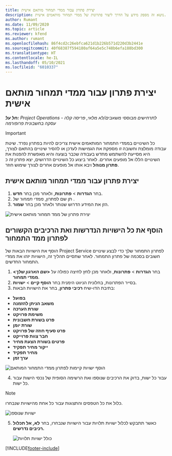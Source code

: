 ```yaml
---
title: יצירת פתרון עבור ממדי תמחור מותאם אישית
description: נושא זה מספק מידע על הדרך ליצור פתרונות של ממדי תמחור מותאמים אישית.
author: Rumant
ms.date: 11/09/2020
ms.topic: article
ms.reviewer: kfend
ms.author: rumant
ms.openlocfilehash: 86f4cd2c26ebfca621d1b226b571d220d3b2441e
ms.sourcegitcommit: 40f68387f594180af64a5e5c748b6efa188bd300
ms.translationtype: HT
ms.contentlocale: he-IL
ms.lasthandoff: 05/10/2021
ms.locfileid: "6010337"
---
```

# <a name="create-a-solution-for-custom-pricing-dimensions"></a>יצירת פתרון עבור ממדי תמחור מותאם אישית

 _**חל על:** Project Operations לתרחישים מבוססי משאבים/לא מלאי, פריסה קלה - עסקה בחשבונית פרופורמה_ 

>[!IMPORTANT]
>כל השינויים בממדי התמחור המותאמים אישית צריכים להיות בפתרון נפרד. שיטת עבודה מומלצת וחשובה זו מספקת את הגמישות לעדכן או להסיר שינויים בהתאם לצורך, היא מסייעת להשתמש מחדש בעבודה שכבר בוצעה והיא מאפשרת להפנות את השינויים הללו אל מופעים אחרים. לאחר ביצוע כל השינויים הדרושים, יצא פתרון זה כ **פתרון מנוהל** ויבא אותו אל מופעים אחרים לצורך שימוש חוזר.

## <a name="create-a-solution-for-custom-pricing-dimensions"></a>יצירת פתרון עבור ממדי תמחור מותאם אישית

1.  בחר **הגדרות** > **פתרונות**, ולאחר מכן בחר **חדש**.
2.  תן שם לפתרון, *ממדי תמחור של <your organization name>*.
3. הזן את המידע הדרוש שנותר ולאחר מכן בחר **שמור**.

  ![יצירת פתרון של ממד תמחור מותאם אישית](./media/Creation-of-custom-pricing-dimension-solution.png)
 
## <a name="add-all-required-entities-and-related-components-to-the-pricing-dimension-solution"></a>הוסף את כל הישויות הנדרשות ואת הרכיבים הקשורים לפתרון ממד התמחור

הוסף את הישויות הבאות של Project Service לפתרון התמחור שלך כדי לבצע שינויים חשובים בסכמה של פתרון התמחור. לאחר שתסיים תהליך זה, הישויות יזהו את ממדי התמחור החדשים.

1.  בחר **הגדרות** > **פתרונות**, ולאחר מכן לחץ לחיצה כפולה על **<*שם הארגון שלך*> ממדי תמחור**.
2.  בסייר הפתרונות, בחלונית הניווט הימנית בחר **הוסף קיים**  > **ישויות**.
3.  בתיבת הדו-שיח **רכיבי פתרון**, בחר את הישויות הבאות:
 
   - **בפועל**
   - **משאב הניתן להזמנה**
   - **שורת הערכה**
   - **משימת פרויקט**
   - **פרט בשורת חשבונית**
   - **שורת יומן**
   - **פרט סעיף חוזה של פרויקט**
   - **חבר צוות פרוייקט**
   - **פרטים בשורת הצעת מחיר**
   - **ייקור מחיר תפקיד**
   - **מחיר תפקיד**
   - **ערך זמן**
 
   ![הוסף ישויות קיימות לפתרון ממדי התמחור המותאם](./media/Existing-entities-to-PD-solution.png)
 
 4. עבור כל ישות, בדוק את הרכיבים שנוספו ואת הרשימה הסופית של נכסי הישות עבור כל ישות. 

   >[!NOTE]
   > כלול את כל הטפסים והתצוגות עבור כל אחת מהישויות שנבחרו.

  ![ישויות שנוספו](./media/solution-component-selection.png)


5.  כאשר תתבקש לכלול ישויות תלויות עבור הישויות שנבחרו, בחר **לא, אל תכלול רכיבים נדרשים.**

    ![כולל ישויות תלויות](./media/Do-not-include-required.png)


[!INCLUDE[footer-include](../includes/footer-banner.md)]